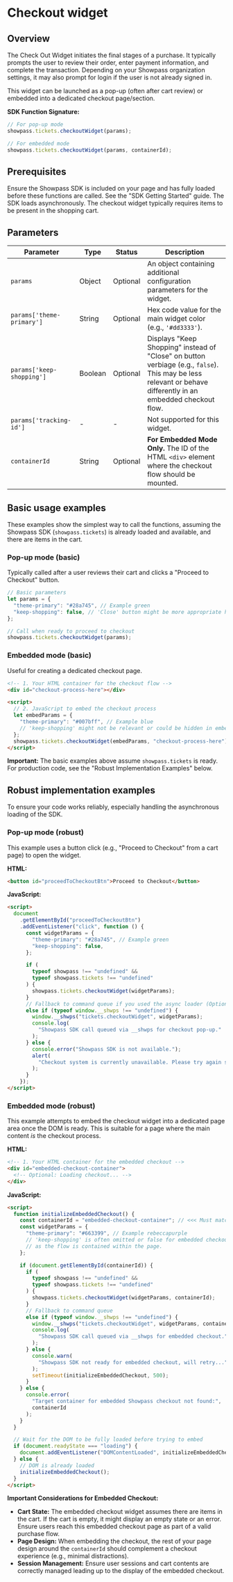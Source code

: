 # Checkout widget

## Overview

The Check Out Widget initiates the final stages of a purchase. It typically prompts the user to review their order, enter payment information, and complete the transaction. Depending on your Showpass organization settings, it may also prompt for login if the user is not already signed in.

This widget can be launched as a pop-up (often after cart review) or embedded into a dedicated checkout page/section.

**SDK Function Signature:**

```javascript
// For pop-up mode
showpass.tickets.checkoutWidget(params);

// For embedded mode
showpass.tickets.checkoutWidget(params, containerId);
```

## Prerequisites

Ensure the Showpass SDK is included on your page and has fully loaded before these functions are called. See the "SDK Getting Started" guide. The SDK loads asynchronously.
The checkout widget typically requires items to be present in the shopping cart.

## Parameters

| Parameter                 | Type    | Status   | Description                                                                                                                                                   |
| ------------------------- | ------- | -------- | ------------------------------------------------------------------------------------------------------------------------------------------------------------- |
| `params`                  | Object  | Optional | An object containing additional configuration parameters for the widget.                                                                                      |
| `params['theme-primary']` | String  | Optional | Hex code value for the main widget color (e.g., `'#dd3333'`).                                                                                                 |
| `params['keep-shopping']` | Boolean | Optional | Displays "Keep Shopping" instead of "Close" on button verbiage (e.g., `false`). This may be less relevant or behave differently in an embedded checkout flow. |
| `params['tracking-id']`   | -       | -        | Not supported for this widget.                                                                                                                                |
| `containerId`             | String  | Optional | **For Embedded Mode Only.** The ID of the HTML `<div>` element where the checkout flow should be mounted.                                                     |

## Basic usage examples

These examples show the simplest way to call the functions, assuming the Showpass SDK (`showpass.tickets`) is already loaded and available, and there are items in the cart.

### Pop-up mode (basic)

Typically called after a user reviews their cart and clicks a "Proceed to Checkout" button.

```javascript
// Basic parameters
let params = {
  "theme-primary": "#28a745", // Example green
  "keep-shopping": false, // 'Close' button might be more appropriate here
};

// Call when ready to proceed to checkout
showpass.tickets.checkoutWidget(params);
```

### Embedded mode (basic)

Useful for creating a dedicated checkout page.

```html
<!-- 1. Your HTML container for the checkout flow -->
<div id="checkout-process-here"></div>

<script>
  // 2. JavaScript to embed the checkout process
  let embedParams = {
    "theme-primary": "#007bff", // Example blue
    // 'keep-shopping' might not be relevant or could be hidden in embedded checkout
  };
  showpass.tickets.checkoutWidget(embedParams, "checkout-process-here");
</script>
```

**Important:** The basic examples above assume `showpass.tickets` is ready. For production code, see the "Robust Implementation Examples" below.

## Robust implementation examples

To ensure your code works reliably, especially handling the asynchronous loading of the SDK.

### Pop-up mode (robust)

This example uses a button click (e.g., "Proceed to Checkout" from a cart page) to open the widget.

**HTML:**

```html
<button id="proceedToCheckoutBtn">Proceed to Checkout</button>
```

**JavaScript:**

```html
<script>
  document
    .getElementById("proceedToCheckoutBtn")
    .addEventListener("click", function () {
      const widgetParams = {
        "theme-primary": "#28a745", // Example green
        "keep-shopping": false,
      };

      if (
        typeof showpass !== "undefined" &&
        typeof showpass.tickets !== "undefined"
      ) {
        showpass.tickets.checkoutWidget(widgetParams);
      }
      // Fallback to command queue if you used the async loader (Option 1 from Getting Started)
      else if (typeof window.__shwps !== "undefined") {
        window.__shwps("tickets.checkoutWidget", widgetParams);
        console.log(
          "Showpass SDK call queued via __shwps for checkout pop-up."
        );
      } else {
        console.error("Showpass SDK is not available.");
        alert(
          "Checkout system is currently unavailable. Please try again shortly."
        );
      }
    });
</script>
```

### Embedded mode (robust)

This example attempts to embed the checkout widget into a dedicated page area once the DOM is ready. This is suitable for a page where the main content _is_ the checkout process.

**HTML:**

```html
<!-- 1. Your HTML container for the embedded checkout -->
<div id="embedded-checkout-container">
  <!-- Optional: Loading checkout... -->
</div>
```

**JavaScript:**

```html
<script>
  function initializeEmbeddedCheckout() {
    const containerId = "embedded-checkout-container"; // <<< Must match your div ID
    const widgetParams = {
      "theme-primary": "#663399", // Example rebeccapurple
      // 'keep-shopping' is often omitted or false for embedded checkout
      // as the flow is contained within the page.
    };

    if (document.getElementById(containerId)) {
      if (
        typeof showpass !== "undefined" &&
        typeof showpass.tickets !== "undefined"
      ) {
        showpass.tickets.checkoutWidget(widgetParams, containerId);
      }
      // Fallback to command queue
      else if (typeof window.__shwps !== "undefined") {
        window.__shwps("tickets.checkoutWidget", widgetParams, containerId);
        console.log(
          "Showpass SDK call queued via __shwps for embedded checkout."
        );
      } else {
        console.warn(
          "Showpass SDK not ready for embedded checkout, will retry..."
        );
        setTimeout(initializeEmbeddedCheckout, 500);
      }
    } else {
      console.error(
        "Target container for embedded Showpass checkout not found:",
        containerId
      );
    }
  }

  // Wait for the DOM to be fully loaded before trying to embed
  if (document.readyState === "loading") {
    document.addEventListener("DOMContentLoaded", initializeEmbeddedCheckout);
  } else {
    // DOM is already loaded
    initializeEmbeddedCheckout();
  }
</script>
```

**Important Considerations for Embedded Checkout:**

- **Cart State:** The embedded checkout widget assumes there are items in the cart. If the cart is empty, it might display an empty state or an error. Ensure users reach this embedded checkout page as part of a valid purchase flow.
- **Page Design:** When embedding the checkout, the rest of your page design around the `containerId` should complement a checkout experience (e.g., minimal distractions).
- **Session Management:** Ensure user sessions and cart contents are correctly managed leading up to the display of the embedded checkout.
